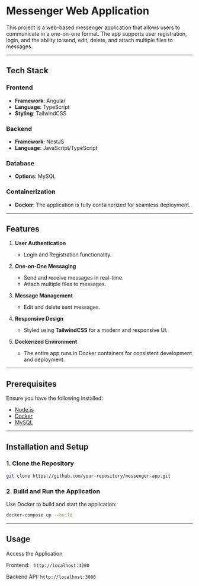 # Messenger Web Application

This project is a web-based messenger application that allows users to communicate in a one-on-one format. The app supports user registration, login, and the ability to send, edit, delete, and attach multiple files to messages.

---

## Tech Stack

### Frontend
- **Framework**: Angular
- **Language**: TypeScript
- **Styling**: TailwindCSS

### Backend
- **Framework**: NestJS
- **Language**: JavaScript/TypeScript

### Database
- **Options**: MySQL

### Containerization
- **Docker**: The application is fully containerized for seamless deployment.

---

## Features

1. **User Authentication**
    - Login and Registration functionality.
   
2. **One-on-One Messaging**
    - Send and receive messages in real-time.
    - Attach multiple files to messages.

3. **Message Management**
    - Edit and delete sent messages.

4. **Responsive Design**
    - Styled using **TailwindCSS** for a modern and responsive UI.

5. **Dockerized Environment**
    - The entire app runs in Docker containers for consistent development and deployment.

---

## Prerequisites

Ensure you have the following installed:
- [Node.js](https://nodejs.org/)
- [Docker](https://www.docker.com/)
- [MySQL](https://www.mysql.com/)

---

## Installation and Setup

### 1. Clone the Repository
```bash
git clone https://github.com/your-repository/messenger-app.git
```
### 2. Build and Run the Application
Use Docker to build and start the application:

```bash
docker-compose up --build
```
---

## Usage

Access the Application

Frontend: ``` http://localhost:4200```

Backend API: ``` http://localhost:3000 ```